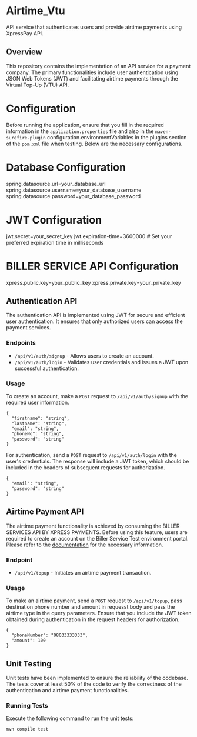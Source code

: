 # Airtime_Vtu
API service that authenticates users and provide airtime payments using XpressPay API.

## Overview

This repository contains the implementation of an API service for a payment company. The primary functionalities include user authentication using JSON Web Tokens (JWT) and facilitating airtime payments through the Virtual Top-Up (VTU) API.

# Configuration

Before running the application, ensure that you fill in the required information in the `application.properties` file and also in the `maven-surefire-plugin` configuration.environmentVariables in the plugins section of the `pom.xml` file when testing. Below are the necessary configurations.

# Database Configuration
spring.datasource.url=your_database_url
spring.datasource.username=your_database_username
spring.datasource.password=your_database_password

# JWT Configuration
jwt.secret=your_secret_key
jwt.expiration-time=3600000 # Set your preferred expiration time in milliseconds

# BILLER SERVICE API Configuration
xpress.public.key=your_public_key
xpress.private.key=your_private_key

## Authentication API

The authentication API is implemented using JWT for secure and efficient user authentication. It ensures that only authorized users can access the payment services.

### Endpoints

- `/api/v1/auth/signup` - Allows users to create an account.
- `/api/v1/auth/login` - Validates user credentials and issues a JWT upon successful authentication.

### Usage

To create an account, make a `POST` request to `/api/v1/auth/signup` with the required user information.
```
{
  "firstname": "string",
  "lastname": "string",
  "email": "string",
  "phoneNo": "string",
  "password": "string"
}
```
For authentication, send a `POST` request to `/api/v1/auth/login` with the user's credentials. The response will include a JWT token, which should be included in the headers of subsequent requests for authorization.
```
{
  "email": "string",
  "password": "string"
}
```

## Airtime Payment API

The airtime payment functionality is achieved by consuming the BILLER SERVICES API BY XPRESS PAYMENTS. Before using this feature, users are required to create an account on the Biller Service Test environment portal. Please refer to the [documentation](https://docsbillerservices.xpresspayments.com) for the necessary information.

### Endpoint

- `/api/v1/topup` - Initiates an airtime payment transaction.

### Usage

To make an airtime payment, send a `POST` request to `/api/v1/topup`, pass destination phone number and amount in requesst body and pass the airtime type in the query parameters. Ensure that you include the JWT token obtained during authentication in the request headers for authorization.
```
{
  "phoneNumber": "08033333333",
  "amount": 100
}
```
## Unit Testing

Unit tests have been implemented to ensure the reliability of the codebase. The tests cover at least 50% of the code to verify the correctness of the authentication and airtime payment functionalities.

### Running Tests

Execute the following command to run the unit tests:

```bash
mvn compile test
```



